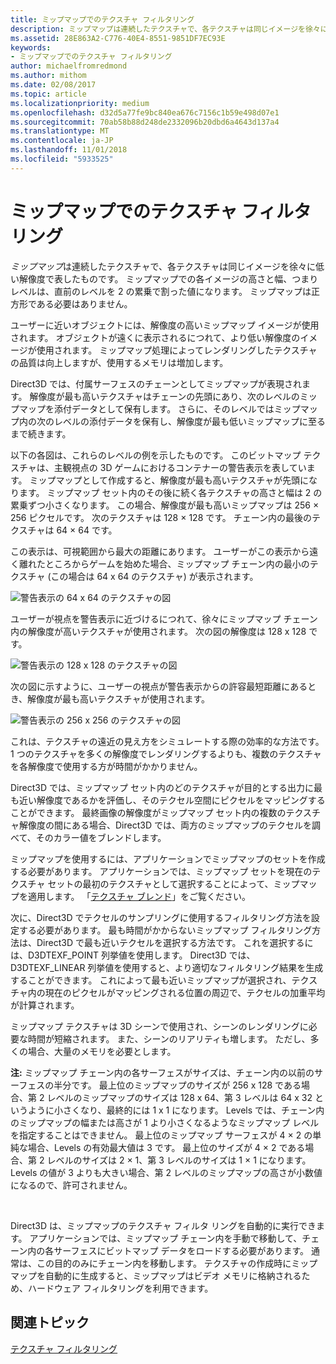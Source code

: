 ```yaml
---
title: ミップマップでのテクスチャ フィルタリング
description: ミップマップは連続したテクスチャで、各テクスチャは同じイメージを徐々に低い解像度で表したものです。 ミップマップでの各イメージの高さと幅、つまりレベルは、直前のレベルを 2 の累乗で割った値になります。
ms.assetid: 28E863A2-C776-40E4-8551-9851DF7EC93E
keywords:
- ミップマップでのテクスチャ フィルタリング
author: michaelfromredmond
ms.author: mithom
ms.date: 02/08/2017
ms.topic: article
ms.localizationpriority: medium
ms.openlocfilehash: d32d5a77fe9bc840ea676c7156c1b59e498d07e1
ms.sourcegitcommit: 70ab58b88d248de2332096b20dbd6a4643d137a4
ms.translationtype: MT
ms.contentlocale: ja-JP
ms.lasthandoff: 11/01/2018
ms.locfileid: "5933525"
---
```

# <a name="texture-filtering-with-mipmaps"></a>ミップマップでのテクスチャ フィルタリング


*ミップマップ*は連続したテクスチャで、各テクスチャは同じイメージを徐々に低い解像度で表したものです。 ミップマップでの各イメージの高さと幅、つまりレベルは、直前のレベルを 2 の累乗で割った値になります。 ミップマップは正方形である必要はありません。

ユーザーに近いオブジェクトには、解像度の高いミップマップ イメージが使用されます。 オブジェクトが遠くに表示されるにつれて、より低い解像度のイメージが使用されます。 ミップマップ処理によってレンダリングしたテクスチャの品質は向上しますが、使用するメモリは増加します。

Direct3D では、付属サーフェスのチェーンとしてミップマップが表現されます。 解像度が最も高いテクスチャはチェーンの先頭にあり、次のレベルのミップマップを添付データとして保有します。 さらに、そのレベルではミップマップ内の次のレベルの添付データを保有し、解像度が最も低いミップマップに至るまで続きます。

以下の各図は、これらのレベルの例を示したものです。 このビットマップ テクスチャは、主観視点の 3D ゲームにおけるコンテナーの警告表示を表しています。 ミップマップとして作成すると、解像度が最も高いテクスチャが先頭になります。 ミップマップ セット内のその後に続く各テクスチャの高さと幅は 2 の累乗ずつ小さくなります。 この場合、解像度が最も高いミップマップは 256 × 256 ピクセルです。 次のテクスチャは 128 × 128 です。 チェーン内の最後のテクスチャは 64 × 64 です。

この表示は、可視範囲から最大の距離にあります。 ユーザーがこの表示から遠く離れたところからゲームを始めた場合、ミップマップ チェーン内の最小のテクスチャ (この場合は 64 x 64 のテクスチャ) が表示されます。

![警告表示の 64 x 64 のテクスチャの図](images/mip1.jpg)

ユーザーが視点を警告表示に近づけるにつれて、徐々にミップマップ チェーン内の解像度が高いテクスチャが使用されます。 次の図の解像度は 128 x 128 です。

![警告表示の 128 x 128 のテクスチャの図](images/mip2.jpg)

次の図に示すように、ユーザーの視点が警告表示からの許容最短距離にあるとき、解像度が最も高いテクスチャが使用されます。

![警告表示の 256 x 256 のテクスチャの図](images/mip3.jpg)

これは、テクスチャの遠近の見え方をシミュレートする際の効率的な方法です。 1 つのテクスチャを多くの解像度でレンダリングするよりも、複数のテクスチャを各解像度で使用する方が時間がかかりません。

Direct3D では、ミップマップ セット内のどのテクスチャが目的とする出力に最も近い解像度であるかを評価し、そのテクセル空間にピクセルをマッピングすることができます。 最終画像の解像度がミップマップ セット内の複数のテクスチャ解像度の間にある場合、Direct3D では、両方のミップマップのテクセルを調べて、そのカラー値をブレンドします。

ミップマップを使用するには、アプリケーションでミップマップのセットを作成する必要があります。 アプリケーションでは、ミップマップ セットを現在のテクスチャ セットの最初のテクスチャとして選択することによって、ミップマップを適用します。 「[テクスチャ ブレンド](texture-blending.md)」をご覧ください。

次に、Direct3D でテクセルのサンプリングに使用するフィルタリング方法を設定する必要があります。 最も時間がかからないミップマップ フィルタリング方法は、Direct3D で最も近いテクセルを選択する方法です。 これを選択するには、D3DTEXF\_POINT 列挙値を使用します。 Direct3D では、D3DTEXF\_LINEAR 列挙値を使用すると、より適切なフィルタリング結果を生成することができます。 これによって最も近いミップマップが選択され、テクスチャ内の現在のピクセルがマッピングされる位置の周辺で、テクセルの加重平均が計算されます。

ミップマップ テクスチャは 3D シーンで使用され、シーンのレンダリングに必要な時間が短縮されます。 また、シーンのリアリティも増します。 ただし、多くの場合、大量のメモリを必要とします。

**注:** ミップマップ チェーン内の各サーフェスがサイズは、チェーン内の以前のサーフェスの半分です。 最上位のミップマップのサイズが 256 x 128 である場合、第 2 レベルのミップマップのサイズは 128 x 64、第 3 レベルは 64 x 32 というように小さくなり、最終的には 1 x 1 になります。 Levels では、チェーン内のミップマップの幅または高さが 1 より小さくなるようなミップマップ レベルを指定することはできません。 最上位のミップマップ サーフェスが 4 × 2 の単純な場合、Levels の有効最大値は 3 です。 最上位のサイズが 4 × 2 である場合、第 2 レベルのサイズは 2 × 1、第 3 レベルのサイズは 1 × 1 になります。 Levels の値が 3 よりも大きい場合、第 2 レベルのミップマップの高さが小数値になるので、許可されません。

 

Direct3D は、ミップマップのテクスチャ フィルタ リングを自動的に実行できます。 アプリケーションでは、ミップマップ チェーン内を手動で移動して、チェーン内の各サーフェスにビットマップ データをロードする必要があります。 通常は、この目的のみにチェーン内を移動します。 テクスチャの作成時にミップマップを自動的に生成すると、ミップマップはビデオ メモリに格納されるため、ハードウェア フィルタリングを利用できます。

## <a name="span-idrelated-topicsspanrelated-topics"></a><span id="related-topics"></span>関連トピック


[テクスチャ フィルタリング](texture-filtering.md)

 

 




